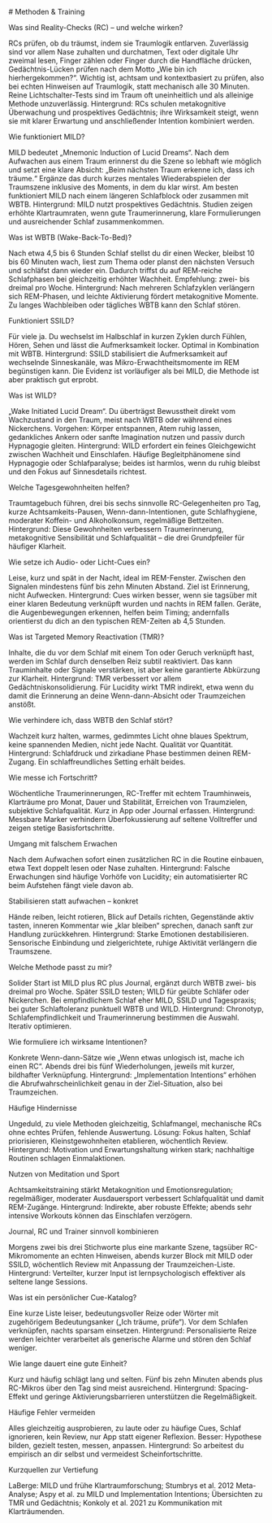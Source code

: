 \# Methoden \& Training



Was sind Reality-Checks (RC) – und welche wirken?

RCs prüfen, ob du träumst, indem sie Traumlogik entlarven. Zuverlässig sind vor allem Nase zuhalten und durchatmen, Text oder digitale Uhr zweimal lesen, Finger zählen oder Finger durch die Handfläche drücken, Gedächtnis-Lücken prüfen nach dem Motto „Wie bin ich hierhergekommen?“. Wichtig ist, achtsam und kontextbasiert zu prüfen, also bei echten Hinweisen auf Traumlogik, statt mechanisch alle 30 Minuten. Reine Lichtschalter-Tests sind im Traum oft uneinheitlich und als alleinige Methode unzuverlässig. Hintergrund: RCs schulen metakognitive Überwachung und prospektives Gedächtnis; ihre Wirksamkeit steigt, wenn sie mit klarer Erwartung und anschließender Intention kombiniert werden.



Wie funktioniert MILD?

MILD bedeutet „Mnemonic Induction of Lucid Dreams“. Nach dem Aufwachen aus einem Traum erinnerst du die Szene so lebhaft wie möglich und setzt eine klare Absicht: „Beim nächsten Traum erkenne ich, dass ich träume.“ Ergänze das durch kurzes mentales Wiederabspielen der Traumszene inklusive des Moments, in dem du klar wirst. Am besten funktioniert MILD nach einem längeren Schlafblock oder zusammen mit WBTB. Hintergrund: MILD nutzt prospektives Gedächtnis. Studien zeigen erhöhte Klartraumraten, wenn gute Traumerinnerung, klare Formulierungen und ausreichender Schlaf zusammenkommen.



Was ist WBTB (Wake-Back-To-Bed)?

Nach etwa 4,5 bis 6 Stunden Schlaf stellst du dir einen Wecker, bleibst 10 bis 60 Minuten wach, liest zum Thema oder planst den nächsten Versuch und schläfst dann wieder ein. Dadurch triffst du auf REM-reiche Schlafphasen bei gleichzeitig erhöhter Wachheit. Empfehlung: zwei- bis dreimal pro Woche. Hintergrund: Nach mehreren Schlafzyklen verlängern sich REM-Phasen, und leichte Aktivierung fördert metakognitive Momente. Zu langes Wachbleiben oder tägliches WBTB kann den Schlaf stören.



Funktioniert SSILD?

Für viele ja. Du wechselst im Halbschlaf in kurzen Zyklen durch Fühlen, Hören, Sehen und lässt die Aufmerksamkeit locker. Optimal in Kombination mit WBTB. Hintergrund: SSILD stabilisiert die Aufmerksamkeit auf wechselnde Sinneskanäle, was Mikro-Erwachtheitsmomente im REM begünstigen kann. Die Evidenz ist vorläufiger als bei MILD, die Methode ist aber praktisch gut erprobt.



Was ist WILD?

„Wake Initiated Lucid Dream“. Du überträgst Bewusstheit direkt vom Wachzustand in den Traum, meist nach WBTB oder während eines Nickerchens. Vorgehen: Körper entspannen, Atem ruhig lassen, gedankliches Ankern oder sanfte Imagination nutzen und passiv durch Hypnagogie gleiten. Hintergrund: WILD erfordert ein feines Gleichgewicht zwischen Wachheit und Einschlafen. Häufige Begleitphänomene sind Hypnagogie oder Schlafparalyse; beides ist harmlos, wenn du ruhig bleibst und den Fokus auf Sinnesdetails richtest.



Welche Tagesgewohnheiten helfen?

Traumtagebuch führen, drei bis sechs sinnvolle RC-Gelegenheiten pro Tag, kurze Achtsamkeits-Pausen, Wenn-dann-Intentionen, gute Schlafhygiene, moderater Koffein- und Alkoholkonsum, regelmäßige Bettzeiten. Hintergrund: Diese Gewohnheiten verbessern Traumerinnerung, metakognitive Sensibilität und Schlafqualität – die drei Grundpfeiler für häufiger Klarheit.



Wie setze ich Audio- oder Licht-Cues ein?

Leise, kurz und spät in der Nacht, ideal im REM-Fenster. Zwischen den Signalen mindestens fünf bis zehn Minuten Abstand. Ziel ist Erinnerung, nicht Aufwecken. Hintergrund: Cues wirken besser, wenn sie tagsüber mit einer klaren Bedeutung verknüpft wurden und nachts in REM fallen. Geräte, die Augenbewegungen erkennen, helfen beim Timing; andernfalls orientierst du dich an den typischen REM-Zeiten ab 4,5 Stunden.



Was ist Targeted Memory Reactivation (TMR)?

Inhalte, die du vor dem Schlaf mit einem Ton oder Geruch verknüpft hast, werden im Schlaf durch denselben Reiz subtil reaktiviert. Das kann Trauminhalte oder Signale verstärken, ist aber keine garantierte Abkürzung zur Klarheit. Hintergrund: TMR verbessert vor allem Gedächtniskonsolidierung. Für Lucidity wirkt TMR indirekt, etwa wenn du damit die Erinnerung an deine Wenn-dann-Absicht oder Traumzeichen anstößt.



Wie verhindere ich, dass WBTB den Schlaf stört?

Wachzeit kurz halten, warmes, gedimmtes Licht ohne blaues Spektrum, keine spannenden Medien, nicht jede Nacht. Qualität vor Quantität. Hintergrund: Schlafdruck und zirkadiane Phase bestimmen deinen REM-Zugang. Ein schlaffreundliches Setting erhält beides.



Wie messe ich Fortschritt?

Wöchentliche Traumerinnerungen, RC-Treffer mit echtem Traumhinweis, Klarträume pro Monat, Dauer und Stabilität, Erreichen von Traumzielen, subjektive Schlafqualität. Kurz in App oder Journal erfassen. Hintergrund: Messbare Marker verhindern Überfokussierung auf seltene Volltreffer und zeigen stetige Basisfortschritte.



Umgang mit falschem Erwachen

Nach dem Aufwachen sofort einen zusätzlichen RC in die Routine einbauen, etwa Text doppelt lesen oder Nase zuhalten. Hintergrund: Falsche Erwachungen sind häufige Vorhöfe von Lucidity; ein automatisierter RC beim Aufstehen fängt viele davon ab.



Stabilisieren statt aufwachen – konkret

Hände reiben, leicht rotieren, Blick auf Details richten, Gegenstände aktiv tasten, inneren Kommentar wie „klar bleiben“ sprechen, danach sanft zur Handlung zurückkehren. Hintergrund: Starke Emotionen destabilisieren. Sensorische Einbindung und zielgerichtete, ruhige Aktivität verlängern die Traumszene.



Welche Methode passt zu mir?

Solider Start ist MILD plus RC plus Journal, ergänzt durch WBTB zwei- bis dreimal pro Woche. Später SSILD testen; WILD für geübte Schläfer oder Nickerchen. Bei empfindlichem Schlaf eher MILD, SSILD und Tagespraxis; bei guter Schlaftoleranz punktuell WBTB und WILD. Hintergrund: Chronotyp, Schlafempfindlichkeit und Traumerinnerung bestimmen die Auswahl. Iterativ optimieren.



Wie formuliere ich wirksame Intentionen?

Konkrete Wenn-dann-Sätze wie „Wenn etwas unlogisch ist, mache ich einen RC“. Abends drei bis fünf Wiederholungen, jeweils mit kurzer, bildhafter Verknüpfung. Hintergrund: „Implementation Intentions“ erhöhen die Abrufwahrscheinlichkeit genau in der Ziel-Situation, also bei Traumzeichen.



Häufige Hindernisse

Ungeduld, zu viele Methoden gleichzeitig, Schlafmangel, mechanische RCs ohne echtes Prüfen, fehlende Auswertung. Lösung: Fokus halten, Schlaf priorisieren, Kleinstgewohnheiten etablieren, wöchentlich Review. Hintergrund: Motivation und Erwartungshaltung wirken stark; nachhaltige Routinen schlagen Einmalaktionen.



Nutzen von Meditation und Sport

Achtsamkeitstraining stärkt Metakognition und Emotionsregulation; regelmäßiger, moderater Ausdauersport verbessert Schlafqualität und damit REM-Zugänge. Hintergrund: Indirekte, aber robuste Effekte; abends sehr intensive Workouts können das Einschlafen verzögern.



Journal, RC und Trainer sinnvoll kombinieren

Morgens zwei bis drei Stichworte plus eine markante Szene, tagsüber RC-Mikromomente an echten Hinweisen, abends kurzer Block mit MILD oder SSILD, wöchentlich Review mit Anpassung der Traumzeichen-Liste. Hintergrund: Verteilter, kurzer Input ist lernpsychologisch effektiver als seltene lange Sessions.



Was ist ein persönlicher Cue-Katalog?

Eine kurze Liste leiser, bedeutungsvoller Reize oder Wörter mit zugehörigem Bedeutungsanker („Ich träume, prüfe“). Vor dem Schlafen verknüpfen, nachts sparsam einsetzen. Hintergrund: Personalisierte Reize werden leichter verarbeitet als generische Alarme und stören den Schlaf weniger.



Wie lange dauert eine gute Einheit?

Kurz und häufig schlägt lang und selten. Fünf bis zehn Minuten abends plus RC-Mikros über den Tag sind meist ausreichend. Hintergrund: Spacing-Effekt und geringe Aktivierungsbarrieren unterstützen die Regelmäßigkeit.



Häufige Fehler vermeiden

Alles gleichzeitig ausprobieren, zu laute oder zu häufige Cues, Schlaf ignorieren, kein Review, nur App statt eigener Reflexion. Besser: Hypothese bilden, gezielt testen, messen, anpassen. Hintergrund: So arbeitest du empirisch an dir selbst und vermeidest Scheinfortschritte.



Kurzquellen zur Vertiefung

LaBerge: MILD und frühe Klartraumforschung; Stumbrys et al. 2012 Meta-Analyse; Aspy et al. zu MILD und Implementation Intentions; Übersichten zu TMR und Gedächtnis; Konkoly et al. 2021 zu Kommunikation mit Klarträumenden.

